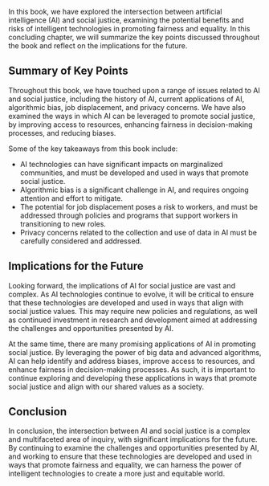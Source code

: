 
In this book, we have explored the intersection between artificial intelligence (AI) and social justice, examining the potential benefits and risks of intelligent technologies in promoting fairness and equality. In this concluding chapter, we will summarize the key points discussed throughout the book and reflect on the implications for the future.

Summary of Key Points
---------------------

Throughout this book, we have touched upon a range of issues related to AI and social justice, including the history of AI, current applications of AI, algorithmic bias, job displacement, and privacy concerns. We have also examined the ways in which AI can be leveraged to promote social justice, by improving access to resources, enhancing fairness in decision-making processes, and reducing biases.

Some of the key takeaways from this book include:

* AI technologies can have significant impacts on marginalized communities, and must be developed and used in ways that promote social justice.
* Algorithmic bias is a significant challenge in AI, and requires ongoing attention and effort to mitigate.
* The potential for job displacement poses a risk to workers, and must be addressed through policies and programs that support workers in transitioning to new roles.
* Privacy concerns related to the collection and use of data in AI must be carefully considered and addressed.

Implications for the Future
---------------------------

Looking forward, the implications of AI for social justice are vast and complex. As AI technologies continue to evolve, it will be critical to ensure that these technologies are developed and used in ways that align with social justice values. This may require new policies and regulations, as well as continued investment in research and development aimed at addressing the challenges and opportunities presented by AI.

At the same time, there are many promising applications of AI in promoting social justice. By leveraging the power of big data and advanced algorithms, AI can help identify and address biases, improve access to resources, and enhance fairness in decision-making processes. As such, it is important to continue exploring and developing these applications in ways that promote social justice and align with our shared values as a society.

Conclusion
----------

In conclusion, the intersection between AI and social justice is a complex and multifaceted area of inquiry, with significant implications for the future. By continuing to examine the challenges and opportunities presented by AI, and working to ensure that these technologies are developed and used in ways that promote fairness and equality, we can harness the power of intelligent technologies to create a more just and equitable world.